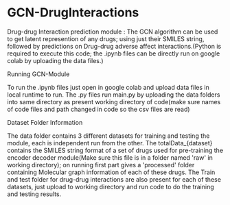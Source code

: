 # GCN-DrugInteractions
Drug-drug Interaction prediction module : The GCN algorithm can be used to get latent represention of any drugs; using just their SMILES string, followed by predictions on Drug-drug adverse affect interactions.(Python is required to execute this code; the .ipynb files can be directly run on google colab by uploading the data files.)

Running GCN-Module

To run the .ipynb files just open in google colab and upload data files in local runtime to run. The .py files run main.py by uploading the data folders into same directory as present working directory of code(make sure names of code files and path changed in code so the csv files are read)

Dataset Folder Information

The data folder contains 3 different datasets for training and testing the module, each is independent run from the other. 
The totalData_{dataset} contains the SMILES string format of a set of drugs used for pre-training the encoder decoder module(Make sure this file is in a folder named 'raw' in working directory); on running first part gives a 'processed' folder containing Molecular graph information of each of these drugs.
The Train and test folder for drug-drug interactions are also present for each of these datasets, just upload to working directory and run code to do the training and testing results.


